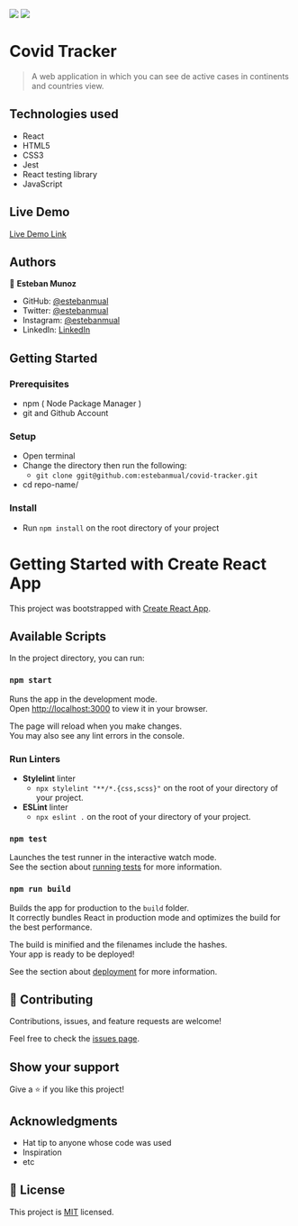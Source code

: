 ![](https://img.shields.io/badge/Microverse-blueviolet)
![](https://wakatime.com/badge/user/be79098d-c59e-407c-8952-0f274bb9e265/project/c8c5912d-d823-44a6-9418-52768d49728b.svg)

# Covid Tracker

> A web application in which you can see de active cases in continents and countries view.

## Technologies used

- React
- HTML5
- CSS3
- Jest
- React testing library
- JavaScript

## Live Demo

[Live Demo Link](https://covidtracker-estebanmual.netlify.app/)


## Authors

👤 **Esteban Munoz**

- GitHub: [@estebanmual](https://github.com/estebanmual)
- Twitter: [@estebanmual](https://twitter.com/estebanmual)
- Instagram: [@estebanmual](https://instagram.com/estebanmual)
- LinkedIn: [LinkedIn](https://linkedin.com/in/estebanmual)

## Getting Started

### Prerequisites

  - npm ( Node Package Manager )
  - git and Github Account

### Setup

  - Open terminal
  - Change the directory then run the following:
    - `git clone ggit@github.com:estebanmual/covid-tracker.git`
  - cd repo-name/

### Install

  - Run  `npm install` on the root directory of your project

# Getting Started with Create React App

This project was bootstrapped with [Create React App](https://github.com/facebook/create-react-app).

## Available Scripts

In the project directory, you can run:

### `npm start`

Runs the app in the development mode.\
Open [http://localhost:3000](http://localhost:3000) to view it in your browser.

The page will reload when you make changes.\
You may also see any lint errors in the console.

### Run Linters

  - **Stylelint** linter
    - `npx stylelint "**/*.{css,scss}"` on the root of your directory of your project.
  - **ESLint** linter
    - `npx eslint .` on the root of your directory of your project.

### `npm test`

Launches the test runner in the interactive watch mode.\
See the section about [running tests](https://facebook.github.io/create-react-app/docs/running-tests) for more information.

### `npm run build`

Builds the app for production to the `build` folder.\
It correctly bundles React in production mode and optimizes the build for the best performance.

The build is minified and the filenames include the hashes.\
Your app is ready to be deployed!

See the section about [deployment](https://facebook.github.io/create-react-app/docs/deployment) for more information.

## 🤝 Contributing

Contributions, issues, and feature requests are welcome!

Feel free to check the [issues page](../../issues/).

## Show your support

Give a ⭐️ if you like this project!

## Acknowledgments

- Hat tip to anyone whose code was used
- Inspiration
- etc

## 📝 License

This project is [MIT](./MIT.md) licensed.